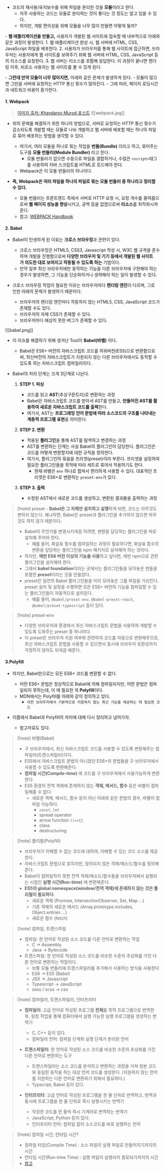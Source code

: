 
- 코드의 재사용/유지보수를 위해 파일을 분리한 것을 **모듈**이라고 한다. 
	- 자주 사용하는 코드는 모듈로 분리하는 것이 좋다는 것 정도는 알고 있을 수 있다.
	- 하지만, 개발 편의성을 위해 모듈을 너무 많이 만들면 어떻게 될까?

- **웹 애플리케이션을 만들고,** 사용자가 개발된 웹 사이트에 접속할 때 내부적으로 아래와 같은 과정이 발생한다.
	1. 웹 애플리케이션 완성 시, 웹 서버에 HTML, CSS, JavaScript 파일을 배포한다.
	2. 사용자가 브라우저를 통해 웹 사이트에 접근하면, 브라우저는 사용자에게 웹 사이트를 보여주기 위해 웹 서버에 HTML, CSS, JavaScript 등의 리소스를 요청한다.
	3. 웹 서버는 리소스를 포함해 응답한다. 이 과정이 끝나면 렌더링 이후, 비로소 사용자는 웹 사이트를 볼 수 있게 된다.

- **그런데 만약 모듈이 너무 많아지면,** 아래와 같은 문제가 발생하게 된다.
	- 모듈이 많으면 그만큼 서버에 요청하는 HTTP 통신 횟수가 많아진다.
	- 그에 따라, 페이지 로딩시간과 네트워크 비용이 증가한다.

#### 1. Webpack

> [이미지 출처: Khaydarov Murod 포스트](https://codex.so/webpack-tutorial)
![[webpack.jpg]]
- 위의 문제를 해결하기 위한 하나의 방법으로, 서버로 요청하는 HTTP 통신 횟수가 감소되도록 개발할 때는 모듈로 나눠 개발하고 웹 서버에 배포할 때는 하나의 파일로 묶어 배포하는 방법을 생각할 수 있다.
	- 여기서, 여러 모듈을 하나로 묶는 작업을 **번들(Bundle)** 이라고 하고, 묶어주는 도구를 **모듈 번들러(Module Bundler)** 라고 한다.
		- 모듈 번들러가 없으면 수동으로 파일을 결합하거나, 수많은 `<script>`태그를 사용하여 자바 스크립트를 HTML로 로드해야 한다.
	- Webpack은 이 모듈 번들러의 하나이다.

- **즉, Webpack은 여러 파일을 하나의 파일로 묶는 모듈 번들러 중 하나라고 정리할 수 있다.**
	- 모듈 번들러는 프론트엔드 측에서 서버로 HTTP 요청 시, 요청 개수를 줄여줌으로써 **웹 페이지 성능을 향상**시키고, 공백 등을 없앰으로써 **리소스**를 최적화시켜준다.
	- 참고: [WEBPACK Handbook](https://joshua1988.github.io/webpack-guide/)


#### 2. Babel

- Babel이 탄생하게 된 이유는 **크로스 브라우징**과 관련이 있다.
	- 크로스 브라우징은 HTML5, CSS3, Javascript 작성 시, W3C 웹 규격을 준수하며 개발을 진행함으로써 **다양한 브라우저 및 기기 등에서 개발된 웹 사이트가 의도한 대로 보여지고 작동될 수 있도록 하는** 기법이다.
	- 만약 일부 최신 브라우저에만 동작하는 기능을 다른 브라우저에 구현해야 하는 경우가 발생하면, 그 기능을 단순화하거나 생략해야 하는 일이 발생할 수 있다.

- 크로스 브라우징 작업이 필요한 이유는 브라우저마다 **렌더링 엔진**이 다르며, 그로 인한 아래의 문제가 발생하기 때문이다.
	- 브라우저의 렌더링 엔진마다 작동하지 않는 HTML5, CSS, JavaScript 코드가 존재할 수도 있다.
	- 브라우저의 자체 CSS가 존재할 수 있다.
	- 브라우저마다 예상치 못한 버그가 존재할 수 있다. 

![[babel.png]]
- 이 이슈를 해결하기 위해 생겨난 Tool이 **Babel(바벨)** 이다.
	- Babel은 ES6+ 버전의 자바스크립트 코드를 하위버전(ES5)으로 변환함으로써, 최신버전의 자바스크립트가 지원되지 않는 다른 브라우저에서도 동작할 수 있도록 하는 자바스크립트 컴파일러이다.

- Babel의 처리 단계는 크게 3단계로 나뉜다.
	 1. **STEP 1. 파싱**
		- 코드를 읽고 **AST**(추상구문트리)로 변환하는 과정
		- Babel은 자바스크립트 코드를 받아서 AST를 만들고, **만들어진 AST를 활용하여 새로운 자바스크립트 코드를 출력**한다.
		- 여기서, AST는 **프로그래밍 언어 문법에 따라 소스코드의 구조를 나타내는 계층적 프로그램 표현**을 의미한다.

	2. **STEP 2. 변환**
		- 적용된 **플러그인**을 통해 AST를 탐색하고 변경하는 과정
		- AST를 변환하는 단계는 사실 Babel의 플러그인이 담당한다. 플러그인은 코드를 어떻게 변환할지에 대한 규칙을 정의한다.
		- 여기서, 플러그인의 묶음을 프리셋(preset)이라 부른다. 프리셋을 설정하여 필요한 플러그인들을 목적에 따라 세트로 묶어서 적용하기도 한다.
			- 현재 바벨은 `env` 하나로 합쳐서 편리하게 사용할 수 있다. 대표적인 프리셋은 ES6+로 변환하는 `preset-env`가 있다.

	 3. **STEP 3. 출력**
		- 수정된 AST에서 새로운 코드를 생성하고, 변환된 결과물을 출력하는 과정

> [!note] preset
> - **Babel은 그 자체만 설치하고 실행**하게 되면, 코드는 아무것도 변하지 않는다. 왜냐하면, Babel은 preset과 플러그인을 추가하지 않으면 아무것도 하지 않기 때문이다.
> - Babel이 무언가를 변경시키게끔 하려면, 변환을 담당하는 플러그인을 따로 설치해 주어야 한다.
> 	- 예를 들어, 화살표 함수를 컴파일하는 과정이 필요하다면, 화살표 함수의 변환을 담당하는 플러그인을 npm 패키저로 설치해야 하는 것이다.
> - 하지만, **매번 ES6 버전 이상의 기능을 사용**하고 싶다면, 매번 npm으로 관련 플러그인을 설치해야 한다. 
> - 그래서 **babel foundation**이라는 곳에서는 플러그인들을 모아놓은 번들을 포함한 **preset**이라는 것을 만들었다.
> - preset은 일련의 Babel 플러그인들을 미리 모아놓은 그룹 파일을 가리킨다. preset 설치 및 설정을 수행하면 모든 ES6+ 버전의 기능을 컴파일할 수 있는 플러그인들이 자동적으로 설치된다.
> 	- 예를 들어, `@babel/preset-env`, `@babel-preset-react`, `@babel/preset-typescript` 등이 있다.

> [!note] preset-env
> - 다양한 브라우저와 환경에서 최신 자바스크립트 문법을 사용하여 개발할 수 있도록 도와주는 preset 중 하나이다.
> - 이 preset은 브라우저 지원 여부와 관련하여 코드를 자동으로 변환해주므로, 최신 자바스크립트 문법을 사용할 수 있으면서 동시에 브라우저 호환성까지 걱정하지 않아도 되게끔 해준다.


#### 3.Polyfill

- 하지만, Babel만으로는 모든 ES6+ 코드를 변환할 수 없다.
	- 어떤 ES6+ 문법은 정상적으로 Babel에 의해 컴파일되지만, 어떤 문법은 컴파일되지 못하는데, 이 때 필요한 게 **Polyfill**이다.
	- MDN에서는 Polyfill를 아래와 같이 정의하고 있다.
		- `이전 브라우저에서 기본적으로 지원하지 않는 최신 기능을 제공하는 데 필요한 코드`

- 이쯤에서 Babel과 Polyfill의 차이에 대해 다시 정리하고 넘어가자.
	-  참고자료도 있다.

> [!note] 바벨(Babel)
> - 구 브라우저에서, 최신 자바스크립트 코드를 사용할 수 있도록 변환해주는 컴파일러(트랜스파일러)이다.
> - ES5에서 자바스크립트 문법이 아니었던 ES6+의 문법들을 구 브라우저에서 사용할 수 있도록 변환해준다.
> - **컴파일 시간(Compile-time)** 에 코드를 구 브라우저에서 사용가능하게 변환한다.
> - ES5 환경의 전역 객체에 존재하지 않는 **객체, 메서드, 함수** 등은 바벨이 컴파일해줄 수 없다.
> 	- 새로운 객체, 메서드, 함수 등이 아닌 아래와 같은 문법의 경우, 바벨이 컴파일 가능하다.
> 		- `const`, `let`
> 		- spread operator
> 		- arrow function `()=>{}`
> 		- class
> 		- destructuring

> [!note] 폴리필(Polyfill)
> - 브라우저가 이해할 수 없는 코드에 대하여, 이해할 수 있는 코드 소스를 제공한다.
> - 자바스크립트 문법으로 읽히지만, 정의되지 않은 객체/메소드/함수를 정의해준다.
> - Babel이 컴파일하지 못한 전역 객체/메소드/함수들을 브라우저에서 실행되는 시점인 **실행 시간(Run-time)** 에 변환해준다.
> - **ES5의 global namespace(window/전역 객체)에 존재하지 않는 것은 폴리필이 필요하다.**
> 	- 새로운 객체 (Promise, IntersectionObserver, Set, Map …)
> 	- 기존 객체의 새로운 메서드 (Array.prototype.includes, Object.entries …)
> 	- 새로운 함수 (fetch)

> [!note] 컴파일, 트랜스파일
> - 컴파일: 한 언어로 작성된 소스 코드를 다른 언어로 변환하는 작업 
> 	- C -> Assembly
> 	- Java -> Bytecode
> - 트랜스파일: 한 언어로 작성된 소스 코드를 비슷한 수준의 추상화를 가진 다른 언어로 변환하는 작업이다.
> 	- 보통 모듈 번들러에 트랜스파일러를 추가해서 사용하는 방식을 사용한다
> 	- ES6 -> ES5 (Babel)
> 	- JSX -> Javascript
> 	- Typescript -> JavaScript
> 	- sass / scss -> css

> [!note] 컴파일러, 트랜스파일러, 인터프리터
> - **컴파일러**: 고급 언어로 작성된 프로그램 **전체**를 목적 프로그램으로 번역한 후, 링킹 작업을 통해 컴퓨터에서 실행 가능한 실행 프로그램을 생성하는 번역기
> 	- C, C++ 등이 있다.
> 	- 컴파일러 언어: 컴파일 단계와 실행 단계가 분리된 언어
> 	
> - **트랜스파일러**: 한 언어로 작성된 소스 코드를 비슷한 수준의 추상화를 가진 다른 언어로 변환하는 도구
> 	- 트랜스파일러는 소스 코드를 분석하고 변환하는 과정을 거쳐 원본 코드와 동일한 동작을 하는 대상 언어 코드를 생성한다. (지원하지 않는 언어를 지원하는 다른 언어로 변환하기 위해서 필요하다.)
> 	- Typscript, Babel 등이 있다.
>
> - **인터프리터**: 고급 언어로 작성된 프로그램을 한 줄 단위로 번역하고, 번역과 동시에 프로그램을 한 줄 단위로 즉시 실행시키는 번역기
> 	- 작성한 코드를 한 줄씩 즉시 기계어로 번역하는 번역기
> 	- JavaScript, Python 등이 있다.
> 	- 인터프리터 언어: 컴파일 없이 소스코드를 바로 실행하는 언어

> [!note] 컴파일 시간, 런타임 시간?
> - 컴파일 타임(Compile Time) : 소스 파일이 실행 파일로 만들어지기까지의 시간
> - 런타임 시간(Run-time Time) : 실행 파일이 실행되어 종료되기까지의 시간
> - [참고](https://velog.io/@ericagong/CS-%EC%BB%B4%ED%8C%8C%EC%9D%BC-%ED%83%80%EC%9E%84%EC%9D%B4%EB%9E%80-%EB%9F%B0%ED%83%80%EC%9E%84%EC%9D%B4%EB%9E%80#:~:text=%ED%8C%8C%EC%9D%BC%20%EB%A1%9C%20%EB%B3%80%ED%99%98-,%EC%BB%B4%ED%8C%8C%EC%9D%BC%20%ED%83%80%EC%9E%84%EA%B3%BC%20%EB%9F%B0%ED%83%80%EC%9E%84%EC%9D%98%20%EA%B5%AC%EB%B6%84,%EC%8B%9C%EA%B0%84%EC%9D%B4%20%EB%B0%94%EB%A1%9C%20%EB%9F%B0%ED%83%80%EC%9E%84%20%EC%9D%B4%EB%8B%A4.)

